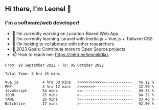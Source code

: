 ## Hi there, I'm Leonel 👋

### I'm a software/web developer!
- 🔭 I’m currently working on Location-Based Web App
- 🌱 I’m currently learning Laravel with Inertia.js + Vue.js + Tailwind CSS
- 👯 I’m looking to collaborate with other researchers
- 🥅 2023 Goals: Contribute more to Open Source projects
- 📫 How to reach me: https://linktr.ee/leoneljdias

<!--START_SECTION:waka-->

```text
From: 28 September 2022 - To: 05 October 2022

Total Time: 9 hrs 45 mins

Vue.js           4 hrs 30 mins   >>>>>>>>>>>>-------------   46.12 %
PHP              3 hrs 12 mins   >>>>>>>>-----------------   32.90 %
JavaScript       54 mins         >>-----------------------   09.35 %
JSON             25 mins         >------------------------   04.32 %
YAML             20 mins         >------------------------   03.46 %
Batchfile        17 mins         >------------------------   02.90 %
```

<!--END_SECTION:waka-->
